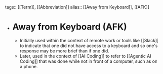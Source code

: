 tags:: [[Term]], [[Abbreviation]]
alias:: [[Away from Keyboard]], [[AFK]]

- # Away from Keyboard (AFK)
	- Initially used within the context of remote work or tools like [[Slack]] to indicate that one did not have access to a keyboard and so one's response may be more brief than if one did.
	- Later, used in the context of [[AI Coding]] to refer to [[Agentic AI Coding]] that was done while not in front of a computer, such as on a phone.